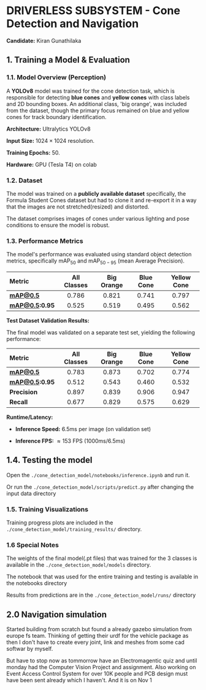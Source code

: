 # DRIVERLESS SUBSYSTEM -  Cone Detection and Navigation 

**Candidate:** Kiran Gunathilaka

## 1. Training a Model & Evaluation

### 1.1. Model Overview (Perception)

A **YOLOv8** model was trained for the cone detection task, which is responsible for detecting **blue cones** and **yellow cones** with class labels and 2D bounding boxes. An additional class, 'big orange', was included from the dataset, though the primary focus remained on blue and yellow cones for track boundary identification.

**Architecture:** Ultralytics YOLOv8

**Input Size:** $1024 \times 1024$ resolution.

**Training Epochs:** 50.

**Hardware:** GPU (Tesla T4) on colab

### 1.2. Dataset

The model was trained on a **publicly available dataset** specifically, the Formula Student Cones dataset but had to clone it and re-export it in a way that the images are not stretched(resized) and distorted. 

The dataset comprises images of cones under various lighting and pose conditions to ensure the model is robust.

### 1.3. Performance Metrics

The model's performance was evaluated using standard object detection metrics, specifically $\text{mAP}_{50}$ and $\text{mAP}_{50-95}$ (mean Average Precision).

| Metric | All Classes | Big Orange | Blue Cone | Yellow Cone |
| :--- | :---: | :---: | :---: | :---: |
| **mAP@0.5** | $0.786$ | $0.821$ | $0.741$ | $0.797$ |
| **mAP@0.5:0.95** | $0.525$ | $0.519$ | $0.495$ | $0.562$ |

**Test Dataset Validation Results:**

The final model was validated on a separate test set, yielding the following performance:

| Metric | All Classes | Big Orange | Blue Cone | Yellow Cone |
| :--- | :---: | :---: | :---: | :---: |
| **mAP@0.5** | $0.783$ | $0.873$ | $0.702$ | $0.774$ |
| **mAP@0.5:0.95** | $0.512$ | $0.543$ | $0.460$ | $0.532$ |
| **Precision** | $0.897$ | $0.839$ | $0.906$ | $0.947$ |
| **Recall** | $0.677$ | $0.829$ | $0.575$ | $0.629$ |

**Runtime/Latency:**

  * **Inference Speed:** $6.5 \text{ms}$ per image (on validation set)

  * **Inference FPS:** $\approx 153$ FPS ($1000 \text{ms} / 6.5 \text{ms}$)

## 1.4.  Testing the model

Open the `./cone_detection_model/notebooks/inference.ipynb` and run it.

Or run the `./cone_detection_model/scripts/predict.py` after changing the input data directory


### 1.5. Training Visualizations

Training progress plots are included in the `./cone_detection_model/training_results/` directory.

### 1.6 Special Notes
The weights of the final model(.pt files) that was trained for the 3 classes is available in the `./cone_detection_model/models` directory.

The notebook that was used for the entire training and testing is available in the notebooks directory

Results from predictions are in the `./cone_detection_model/runs/` directory

## 2.0 Navigation simulation

Started building from scratch but found a already gazebo simulation from europe fs team. Thinking of getting their urdf for the vehicle package as then I don't have to create every joint, link and meshes from some cad softwar by myself. 

But have to stop now as tommorrow have an Electromagentic quiz and until monday had the Computer Vision Project and assignment. Also working on Event Access Control System for over 10K people and PCB design must have been sent already which I haven't. And it is on Nov 1